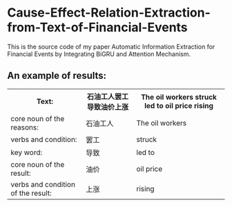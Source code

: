 # Cause-Effect-Relation-Extraction-from-Text-of-Financial-Events
This is the source code of my paper Automatic Information Extraction for Financial Events by Integrating BiGRU and Attention Mechanism.
## An example of results:
<table>
  <tr>
    <th>Text:</th>
    <th>石油工人罢工导致油价上涨</th>
    <th>The oil workers struck led to oil price rising</th>
  </tr>
  <tr>
    <td>core noun of the reasons:</td>
    <td>石油工人</td>
    <td>The oil workers</td>
  </tr>
  <tr>
    <td>verbs and condition:</td>
    <td>罢工</td>
    <td>struck</td>
  </tr>
  <tr>
    <td>key word:</td>
    <td>导致</td>
    <td>led to</td>
  </tr>
  <tr>
    <td>core noun of the result:</td>
    <td>油价</td>
    <td>oil price</td>
  </tr>
  <tr>
    <td>verbs and condition of the result:</td>
    <td>上涨</td>
    <td>rising</td>
  </tr>
</table>
